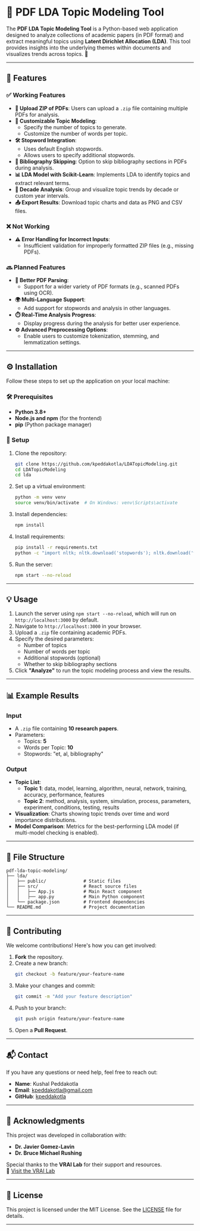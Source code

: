 # 📄 PDF LDA Topic Modeling Tool

The **PDF LDA Topic Modeling Tool** is a Python-based web application designed to analyze collections of academic papers (in PDF format) and extract meaningful topics using **Latent Dirichlet Allocation (LDA)**. This tool provides insights into the underlying themes within documents and visualizes trends across topics. 🚀

---

## 🌟 Features

### ✅ **Working Features**
- **📁 Upload ZIP of PDFs**: Users can upload a `.zip` file containing multiple PDFs for analysis.
- **🎯 Customizable Topic Modeling**:
  - Specify the number of topics to generate.
  - Customize the number of words per topic.
- **🛠️ Stopword Integration**:
  - Uses default English stopwords.
  - Allows users to specify additional stopwords.
- **📜 Bibliography Skipping**: Option to skip bibliography sections in PDFs during analysis.
- **📊 LDA Model with Scikit-Learn**: Implements LDA to identify topics and extract relevant terms.
- **📅 Decade Analysis**: Group and visualize topic trends by decade or custom year intervals.
- **📤 Export Results**: Download topic charts and data as PNG and CSV files.

### ❌ **Not Working**
- **⚠️ Error Handling for Incorrect Inputs**:
  - Insufficient validation for improperly formatted ZIP files (e.g., missing PDFs).

### 🔜 **Planned Features**
- **📄 Better PDF Parsing**:
  - Support for a wider variety of PDF formats (e.g., scanned PDFs using OCR).
- **🌍 Multi-Language Support**:
  - Add support for stopwords and analysis in other languages.
- **⏱️ Real-Time Analysis Progress**:
  - Display progress during the analysis for better user experience.
- **⚙️ Advanced Preprocessing Options**:
  - Enable users to customize tokenization, stemming, and lemmatization settings.

---

## ⚙️ Installation

Follow these steps to set up the application on your local machine:

### 🛠️ Prerequisites
- **Python 3.8+**
- **Node.js and npm** (for the frontend)
- **pip** (Python package manager)

### 🚀 Setup
1. Clone the repository:
   ```bash
   git clone https://github.com/kpeddakotla/LDATopicModeling.git
   cd LDATopicModeling
   cd lda
   ```
2. Set up a virtual environment:
   ```bash
   python -m venv venv
   source venv/bin/activate  # On Windows: venv\Scripts\activate
   ```
3. Install dependencies:
   ```bash
   npm install
   ```
4. Install requirements:
   ```bash
   pip install -r requirements.txt
   python -c "import nltk; nltk.download('stopwords'); nltk.download('wordnet')"
   ```
5. Run the server:
   ```bash
   npm start --no-reload
   ```

---

## 💡 Usage

1. Launch the server using `npm start --no-reload`, which will run on `http://localhost:3000` by default.
2. Navigate to `http://localhost:3000` in your browser.
3. Upload a `.zip` file containing academic PDFs.
4. Specify the desired parameters:
   - Number of topics
   - Number of words per topic
   - Additional stopwords (optional)
   - Whether to skip bibliography sections
5. Click **"Analyze"** to run the topic modeling process and view the results.

---

## 📊 Example Results

### Input
- A `.zip` file containing **10 research papers**.
- Parameters:
  - Topics: **5**
  - Words per Topic: **10**
  - Stopwords: "et, al, bibliography"

### Output
- **Topic List**:
  - **Topic 1**: data, model, learning, algorithm, neural, network, training, accuracy, performance, features
  - **Topic 2**: method, analysis, system, simulation, process, parameters, experiment, conditions, testing, results
- **Visualization**: Charts showing topic trends over time and word importance distributions.
- **Model Comparison**: Metrics for the best-performing LDA model (if multi-model checking is enabled).

---

## 📁 File Structure

```
pdf-lda-topic-modeling/
├── lda/
│   ├── public/              # Static files
│   ├── src/                 # React source files
│   │   ├── App.js           # Main React component
│   │   ├── app.py           # Main Python component
│   └── package.json         # Frontend dependencies
└── README.md                # Project documentation
```

---

## 🤝 Contributing

We welcome contributions! Here's how you can get involved:
1. **Fork** the repository.
2. Create a new branch:
   ```bash
   git checkout -b feature/your-feature-name
   ```
3. Make your changes and commit:
   ```bash
   git commit -m "Add your feature description"
   ```
4. Push to your branch:
   ```bash
   git push origin feature/your-feature-name
   ```
5. Open a **Pull Request**.

---

## 📬 Contact

If you have any questions or need help, feel free to reach out:
- **Name**: Kushal Peddakotla
- **Email**: [kpeddakotla@gmail.com](mailto:kpeddakotla@gmail.com)
- **GitHub**: [kpeddakotla](https://github.com/kpeddakotla)

---

## 🙏 Acknowledgments

This project was developed in collaboration with:
- **Dr. Javier Gomez-Lavin**
- **Dr. Bruce Michael Rushing**

Special thanks to the **VRAI Lab** for their support and resources.  
🔗 [Visit the VRAI Lab](https://www.vrai-lab.com)

---

## 📜 License

This project is licensed under the MIT License. See the [LICENSE](LICENSE) file for details.

---